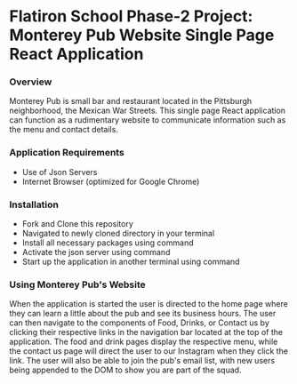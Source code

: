 # Flatiron School Phase-2 Project: Monterey Pub Website Single Page React Application

### Overview
Monterey Pub is small bar and restaurant located in the Pittsburgh neighborhood, the Mexican War Streets.  This single page React application can function as a rudimentary website to communicate information such as the menu and contact details.

### Application Requirements
* Use of Json Servers
* Internet Browser (optimized for Google Chrome)

### Installation
* Fork and Clone this repository
* Navigated to newly cloned directory in your terminal
* Install all necessary packages using command <npm install>
* Activate the json server using command <npm run server>
* Start up the application in another terminal using command <npm start>

### Using Monterey Pub's Website
When the application is started the user is directed to the home page where they can learn a little about the pub and see its business hours.  The user can then navigate to the components of Food, Drinks, or Contact us by clicking their respective links in the navigation bar located at the top of the application.  The food and drink pages display the respective menu, while the contact us page will direct the user to our Instagram when they click the link.  The user will also be able to join the pub's email list, with new users being appended to the DOM to show you are part of the squad.
